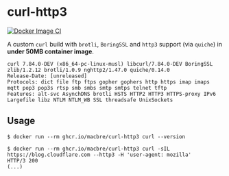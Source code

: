 # curl-http3
[![Docker Image CI](https://github.com/macbre/curl-http3/actions/workflows/dockerimage.yml/badge.svg)](https://github.com/macbre/curl-http3/actions/workflows/dockerimage.yml)

A custom `curl` build with `brotli`, `BoringSSL` and `http3` support (via `quiche`) in **under 50MB container image**.

```
curl 7.84.0-DEV (x86_64-pc-linux-musl) libcurl/7.84.0-DEV BoringSSL zlib/1.2.12 brotli/1.0.9 nghttp2/1.47.0 quiche/0.14.0
Release-Date: [unreleased]
Protocols: dict file ftp ftps gopher gophers http https imap imaps mqtt pop3 pop3s rtsp smb smbs smtp smtps telnet tftp 
Features: alt-svc AsynchDNS brotli HSTS HTTP2 HTTP3 HTTPS-proxy IPv6 Largefile libz NTLM NTLM_WB SSL threadsafe UnixSockets
```

## Usage

```
$ docker run --rm ghcr.io/macbre/curl-http3 curl --version
```

```
$ docker run --rm ghcr.io/macbre/curl-http3 curl -sIL https://blog.cloudflare.com --http3 -H 'user-agent: mozilla'
HTTP/3 200
(...)
```
